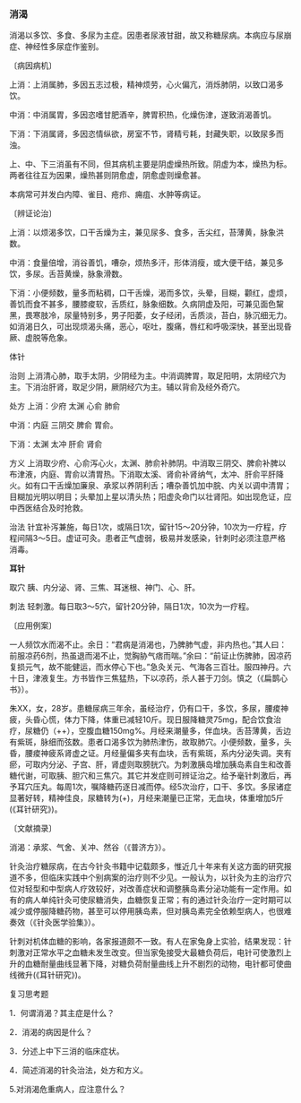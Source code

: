 ### 消渴

消渴以多饮、多食、多尿为主症。因患者尿液甘甜，故又称糖尿病。本病应与尿崩症、神经性多尿症作鉴别。

〔病因病机〕

上消：上消属肺，多因五志过极，精神烦劳，心火偏亢，消烁肺阴，以致口渴多饮。

中消：中消属胃，多因恣嗜甘肥酒辛，脾胃积热，化燥伤津，遂致消渴善饥。

下消：下消属肾，多因恣情纵欲，房室不节，肾精亏耗，封藏失职，以致尿多而浊。

上、中、下三消虽有不同，但其病机主要是阴虚燥热所致。阴虚为本，燥热为标。两者往往互为因果，燥热甚则阴愈虚，阴愈虚则燥愈甚。

本病常可并发白内障、雀目、疮疖、痈疽、水肿等病证。

〔辨证论治〕

上消：以烦渴多饮，口干舌燥为主，兼见尿多、食多，舌尖红，苔薄黄，脉象洪数。

中消：食量倍增，消谷善饥，嘈杂，烦热多汗，形体消瘦，或大便干结，兼见多饮，多尿。舌苔黄燥，脉象滑数。

下消：小便频数，量多而粘稠，口干舌燥，渴而多饮，头晕，目糊，颧红，虚烦，善饥而食不甚多，腰膝痠软，舌质红，脉象细数。久病阴虚及阳，可兼见面色黧黑，畏寒肢冷，尿量特别多，男子阳萎，女子经闭，舌质淡，苔白，脉沉细无力。如消渴日久，可出现烦渴头痛，恶心，呕吐，腹痛，唇红和呼吸深快，甚至出现昏厥、虚脱等危象。

体针

治则  上消清心肺，取手太阴，少阴经为主。中消调脾胃，取足阳明，太阴经穴为主。下消治肝肾，取足少阴，厥阴经穴为主。辅以背俞及经外奇穴。

处方  上消：少府  太渊  心俞  肺俞

中消：内庭  三阴交  脾俞  胃俞。

下消：太渊  太冲  肝俞  肾俞

方义  上消取少府、心俞泻心火，太渊、肺俞补肺阴。中消取三阴交、脾俞补脾以布津液，内庭、胃俞以清胃热。下消取太溪、肾俞补肾纳气，太冲、肝俞平肝降火。如有口干舌燥加廉泉、承浆以养阴利舌；嘈杂善饥加中脘、内关以调中清胃；目糊加光明以明目；头晕加上星以清头热；阳虚灸命门以壮肾阳。如出现危证，应中西医结合及时抢救。

治法  针宜补泻兼施，每日1次，或隔日1次，留针15～20分钟，10次为一疗程，疗程间隔3～5日。虚证可灸。患者正气虚弱，极易并发感染，针刺时必须注意严格消毒。

 **耳针**

取穴  胰、内分泌、肾、三焦、耳迷根、神门、心、肝。

刺法  轻刺激。每日取3～5穴，留针20分钟，隔日1次，10次为一疗程。

〔应用例案〕

一人频饮水而渴不止。余日：“君病是消渴也，乃脾肺气虚，非内热也。”其人曰：前服凉药6剂，热虽退而渴不止，觉胸胁气痞而喘。”余曰：“前证止伤脾肺，因凉药复损元气，故不能健运，而水停心下也。”急灸关元、气海各三百壮。服四神丹。六十日，津液复生。方书皆作三焦猛热，下以凉药，杀人甚于刀剑。慎之（《扁鹊心书》）。

朱XX，女，28岁。患糖尿病三年余，虽经治疗，仍有口干，多饮，多尿，腰痠神疲，头昏心慌，体力下降，体重已减轻10斤。现日服降糖灵75mg，配合饮食治疗，尿糖仍（++），空腹血糖150mg%。月经来潮量多，伴血块。舌苔薄黄，舌边有紫斑，脉细而弦数。患者口渴多饮为肺热津伤，故取肺穴。小便频数，量多，头昏，腰痠神疲系肾虚之证。月经量偏多夹有血块，舌有紫斑，系内分泌失调。夹有瘀，可取内分泌、子宫、肝，肾虚则取膀胱穴。为刺激胰岛增加胰岛素自生和改善糖代谢，可取胰、胆穴和三焦穴。其它并发症则可辨证治之。给予毫针刺激后，再予耳穴压丸。每周1次，嘱降糖药逐日减而停。经5次治疗，口干、多饮。多尿诸症显著好转，精神佳良，尿糖转为(+)，月经来潮量已正常，无血块，体重增加5斤(《耳针研究》)。

〔文献摘录〕

消渴：承浆、气舍、关冲、然谷（《普济方》）。

针灸治疗糖尿病，在古今针灸书籍中记载颇多，惟近几十年来有关这方面的研究报道不多，但临床实践中个别病案的治疗则不少见。一般认为，以针灸为主的治疗穴位对轻型和中型病人疗效较好，对改善症状和调整胰岛素分泌功能有一定作用。如有的病人单纯针灸可使尿糖消失，血糖恢复正常；有的通过针灸治疗一定时期可以减少或停服降糖药物，甚至可以停用胰岛素，但对胰岛素完全依赖型病人，也很难奏效（《针灸医学验集》）。

针刺对机体血糖的影响，各家报道颇不一致。有人在家兔身上实验，结果发现：针刺激对正常水平之血糖未发生改变。但当家兔接受大最糖负荷后，电针可使激烈上升的血糖耐量曲线显著下降，对糖负荷耐量曲线上升不剧烈的动物，电针都可使曲线微升(《耳针研究》)。

复习思考题

1．何谓消渴？其主症是什么？

2．消渴的病因是什么？

3．分述上中下三消的临床症状。

4．简述消渴的针灸治法，处方和方义。

5.对消渴危重病人，应注意什么？